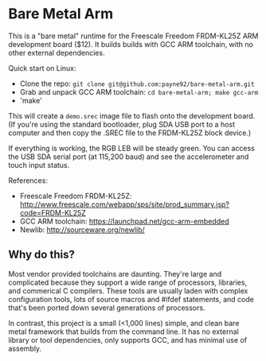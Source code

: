 Bare Metal Arm
==============

This is a "bare metal" runtime for the Freescale Freedom FRDM-KL25Z ARM development board ($12). It builds
builds with GCC ARM toolchain, with no other external dependencies. 

Quick start on Linux:
* Clone the repo: `git clone git@github.com:payne92/bare-metal-arm.git`
* Grab and unpack GCC ARM toolchain: `cd bare-metal-arm; make gcc-arm`
* 'make'

This will create a `demo.srec` image file to flash onto the development board.  (If you're using
the standard bootloader, plug SDA USB port to a host computer and then copy the .SREC file
to the FRDM-KL25Z block device.)  

If everything is working, the RGB LEB will be steady green.  You can access the USB SDA serial port (at 115,200 baud)
and see the accelerometer and touch input status.

References:
* Freescale Freedom FRDM-KL25Z: http://www.freescale.com/webapp/sps/site/prod_summary.jsp?code=FRDM-KL25Z
* GCC ARM toolchain:  https://launchpad.net/gcc-arm-embedded
* Newlib: http://sourceware.org/newlib/

Why do this?
------------

Most vendor provided toolchains are daunting. They're large and complicated because they support a wide
range of processors, libraries, and commerical C compilers.  These tools are usually laden with 
complex configuration tools, lots of source macros and #ifdef statements, and code that's been ported
down several generations of processors.

In contrast, this project is a small (<1,000 lines) simple, and clean bare metal framework that builds 
from the command line.  It has no external library or tool dependencies, only supports GCC, and has minimal use of
assembly. 
